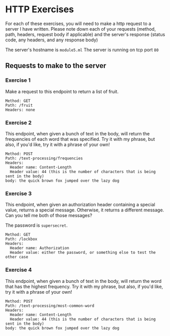 # HTTP Exercises

For each of these exercises, you will need to make a http request to a server I have written. Please
note down each of your requests (method, path, headers, request body if applicable) and the server's
response (status code, any headers, and any response body)

The server's hostname is `module5.ml`
The server is running on tcp port `80`

## Requests to make to the server

### Exercise 1

Make a request to this endpoint to return a list of fruit.
```
Method: GET
Path: /fruit
Headers: none
```

### Exercise 2

This endpoint, when given a bunch of text in the body, will return the frequencies of each word
that was specified. Try it with my phrase, but also, if you'd like, try it with a phrase of your
own!
```
Method: POST
Path: /text-processing/frequencies
Headers:
  Header name: Content-Length
  Header value: 44 (this is the number of characters that is being sent in the body)
body: the quick brown fox jumped over the lazy dog
```

### Exercise 3

This endpoint, when given an authorization header containing a special value, returns a special
message. Otherwise, it returns a different message. Can you tell me both of those messages?

The password is `supersecret`.

```
Method: GET
Path: /lockbox
Headers:
  Header name: Authorization
  Header value: either the password, or something else to test the other case
```

### Exercise 4

This endpoint, when given a bunch of text in the body, will return the word that has the highest
frequency. Try it with my phrase, but also, if you'd like, try it with a phrase of your own!
```
Method: POST
Path: /text-processing/most-common-word
Headers:
  Header name: Content-Length
  Header value: 44 (this is the number of characters that is being sent in the body)
body: the quick brown fox jumped over the lazy dog
```
